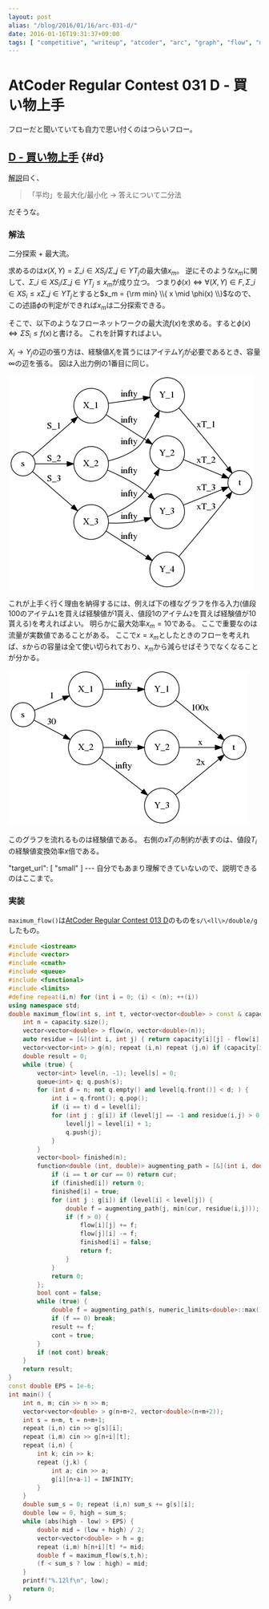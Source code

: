 ```yaml
---
layout: post
alias: "/blog/2016/01/16/arc-031-d/"
date: 2016-01-16T19:31:37+09:00
tags: [ "competitive", "writeup", "atcoder", "arc", "graph", "flow", "maximum-flow", "dinic", "binary-search", "graphviz" ]
---
```


# AtCoder Regular Contest 031 D - 買い物上手

フローだと聞いていても自力で思い付くのはつらいフロー。

## [D - 買い物上手](https://beta.atcoder.jp/contests/arc031/tasks/arc031_4) {#d}

[解説](http://www.slideshare.net/chokudai/arc031)曰く、

>   「平均」を最大化/最小化 $\to$ 答えについて二分法

だそうな。

### 解法

二分探索 + 最大流。

求めるのは$x(X,Y) = \Sigma\_{i \in X} S_i / \Sigma\_{j \in Y} T_j$の最大値$x_m$。
逆にそのような$x_m$に関して、$\Sigma\_{i \in X} S_i / \Sigma\_{j \in Y} T_j \le x_m$が成り立つ。
つまり$\phi(x) \Leftrightarrow \forall (X,Y) \in F, \Sigma\_{i \in X} S_i \le x \Sigma\_{j \in Y} T_j$とすると$x_m = {\rm min} \\{ x \mid \phi(x) \\}$なので、この述語$\phi$の判定ができれば$x_m$は二分探索できる。

そこで、以下のようなフローネットワークの最大流$f(x)$を求める。すると$\phi(x) \Leftrightarrow \Sigma S_i \le f(x)$と書ける。
これを計算すればよい。

$X_i \to Y_j$の辺の張り方は、経験値$X_i$を貰うにはアイテム$Y_j$が必要であるとき、容量$\infty$の辺を張る。
図は入出力例の1番目に同じ。

[![](/blog/2016/01/16/arc-031-d/a.png)](/blog/2016/01/16/arc-031-d/a.dot)

これが上手く行く理由を納得するには、例えば下の様なグラフを作る入力(値段$100$のアイテム`1`を買えば経験値が$1$貰え、値段$1$のアイテム`2`を買えば経験値が$10$貰える)を考えればよい。
明らかに最大効率$x_m = 10$である。
ここで重要なのは流量が実数値であることがある。
ここで$x = x_m$としたときのフローを考えれば、$s$からの容量は全て使い切られており、$x_m$から減らせばそうでなくなることが分かる。

[![](/blog/2016/01/16/arc-031-d/b.png)](/blog/2016/01/16/arc-031-d/b.dot)

このグラフを流れるものは経験値である。
右側の$xT_i$の制約が表すのは、値段$T_i$の経験値変換効率$x$倍である。

"target_url": [ "small" ]
--- 自分でもあまり理解できていないので、説明できるのはここまで。 </small>

### 実装

`maximum_flow()`は[AtCoder Regular Contest 013 D](http://kimiyuki.net/blog/2016/01/16/arc-013-d/)のものを`s/\<ll\>/double/g`したもの。

``` c++
#include <iostream>
#include <vector>
#include <cmath>
#include <queue>
#include <functional>
#include <limits>
#define repeat(i,n) for (int i = 0; (i) < (n); ++(i))
using namespace std;
double maximum_flow(int s, int t, vector<vector<double> > const & capacity /* adjacency matrix */) { // dinic, O(V^2E)
    int n = capacity.size();
    vector<vector<double> > flow(n, vector<double>(n));
    auto residue = [&](int i, int j) { return capacity[i][j] - flow[i][j]; };
    vector<vector<int> > g(n); repeat (i,n) repeat (j,n) if (capacity[i][j] or capacity[j][i]) g[i].push_back(j); // adjacency list
    double result = 0;
    while (true) {
        vector<int> level(n, -1); level[s] = 0;
        queue<int> q; q.push(s);
        for (int d = n; not q.empty() and level[q.front()] < d; ) {
            int i = q.front(); q.pop();
            if (i == t) d = level[i];
            for (int j : g[i]) if (level[j] == -1 and residue(i,j) > 0) {
                level[j] = level[i] + 1;
                q.push(j);
            }
        }
        vector<bool> finished(n);
        function<double (int, double)> augmenting_path = [&](int i, double cur) -> double {
            if (i == t or cur == 0) return cur;
            if (finished[i]) return 0;
            finished[i] = true;
            for (int j : g[i]) if (level[i] < level[j]) {
                double f = augmenting_path(j, min(cur, residue(i,j)));
                if (f > 0) {
                    flow[i][j] += f;
                    flow[j][i] -= f;
                    finished[i] = false;
                    return f;
                }
            }
            return 0;
        };
        bool cont = false;
        while (true) {
            double f = augmenting_path(s, numeric_limits<double>::max());
            if (f == 0) break;
            result += f;
            cont = true;
        }
        if (not cont) break;
    }
    return result;
}
const double EPS = 1e-6;
int main() {
    int n, m; cin >> n >> m;
    vector<vector<double> > g(n+m+2, vector<double>(n+m+2));
    int s = n+m, t = n+m+1;
    repeat (i,n) cin >> g[s][i];
    repeat (i,m) cin >> g[n+i][t];
    repeat (i,n) {
        int k; cin >> k;
        repeat (j,k) {
            int a; cin >> a;
            g[i][n+a-1] = INFINITY;
        }
    }
    double sum_s = 0; repeat (i,n) sum_s += g[s][i];
    double low = 0, high = sum_s;
    while (abs(high - low) > EPS) {
        double mid = (low + high) / 2;
        vector<vector<double> > h = g;
        repeat (i,m) h[n+i][t] *= mid;
        double f = maximum_flow(s,t,h);
        (f < sum_s ? low : high) = mid;
    }
    printf("%.12lf\n", low);
    return 0;
}
```
